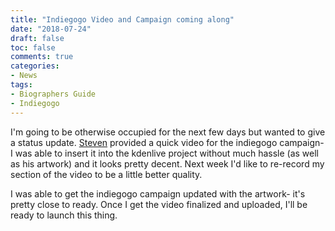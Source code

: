 ```yaml
---
title: "Indiegogo Video and Campaign coming along"
date: "2018-07-24"
draft: false
toc: false
comments: true
categories:
- News
tags:
- Biographers Guide
- Indiegogo
---
```


I'm going to be otherwise occupied for the next few days but wanted to give a status update. [Steven](https://stonedrunkwizard.tumblr.com/) provided a quick video for the indiegogo campaign- I was able to insert it into the kdenlive project without much hassle (as well as his artwork) and it looks pretty decent. Next week I'd like to re-record my section of the video to be a little better quality.

I was able to get the indiegogo campaign updated with the artwork- it's pretty close to ready. Once I get the video finalized and uploaded, I'll be ready to launch this thing.
